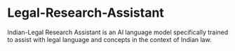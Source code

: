 # Legal-Research-Assistant
Indian-Legal Research Assistant is an AI language model specifically trained to assist with legal language and concepts in the context of Indian law.
